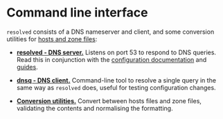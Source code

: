 Command line interface
======================

`resolved` consists of a DNS nameserver and client, and some conversion
utilities for [hosts and zone files][]:

- **[resolved - DNS server.](./cli/resolved.md)** Listens on port 53 to respond
  to DNS queries.  Read this in conjunction with the [configuration
  documentation][] and [guides][].

- **[dnsq - DNS client.](./cli/dnsq.md)** Command-line tool to resolve a single
  query in the same way as `resolved` does, useful for testing configuration
  changes.

- **[Conversion utilities.](./cli/conversion-utilities.md)** Convert between
  hosts files and zone files, validating the contents and normalising the
  formatting.

[hosts and zone files]: ./hosts-and-zone-files.md
[configuration documentation]: ./configuration.md
[guides]: ./guides.md
